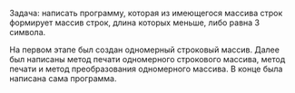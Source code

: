 Задача: написать программу, которая из имеющегося массива строк формирует массив строк,
длина которых меньше, либо равна 3 символа. 

На первом этапе был создан одномерный строковый массив.
Далее был написаны метод печати одномерного строкового массива, метод печати
и метод преобразования одномерного массива.
В конце была написана сама программа.

